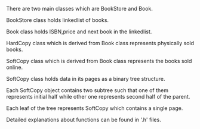 There are two main classes which are BookStore and Book.

BookStore class holds linkedlist of books.

Book class holds ISBN,price and next book in the linkedlist.

HardCopy class which is derived from Book class represents physically sold books.

SoftCopy class which is derived from Book class represents the books sold online.

SoftCopy class holds data in its pages as a binary tree structure.

Each SoftCopy object contains two subtree such that one of them represents initial half while other one represents second half of the parent.

Each leaf of the tree represents SoftCopy which contains a single page.

Detailed explanations about functions can be found in '.h' files. 